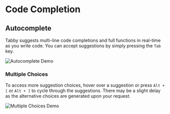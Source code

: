 # Code Completion

## Autocomplete

Tabby suggests multi-line code completions and full functions in real-time as you write code. You can accept suggestions by simply pressing the `Tab` key.

![Autocomplete Demo](https://tabby.tabbyml.com/img/demo.gif)

### Multiple Choices

To access more suggestion choices, hover over a suggestion or press `Alt + [` or `Alt + ]` to cycle through the suggestions. There may be a slight delay as the alternative choices are generated upon your request.

![Multiple Choices Demo](./multipleChoice.png)
